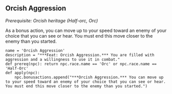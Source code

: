 ## Orcish Aggression
*Prerequisite: Orcish heritage (Half-orc, Orc)*

As a bonus action, you can move up to your speed toward an enemy of your choice that you can see or hear. You must end this move closer to the enemy than you started.

```
name = 'Orcish Aggression'
description = "***Feat: Orcish Aggression.*** You are filled with aggression and a willingness to use it in combat."
def prereq(npc): return npc.race.name == 'Orc' or npc.race.name == 'Half-Orc'
def apply(npc):
    npc.bonusactions.append("***Orcish Aggression.*** You can move up to your speed toward an enemy of your choice that you can see or hear. You must end this move closer to the enemy than you started.")
```
